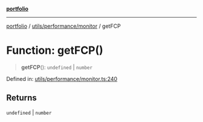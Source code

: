 [**portfolio**](../../../../README.md)

***

[portfolio](../../../../modules.md) / [utils/performance/monitor](../README.md) / getFCP

# Function: getFCP()

> **getFCP**(): `undefined` \| `number`

Defined in: [utils/performance/monitor.ts:240](https://github.com/tnorlund/Portfolio/blob/383704599de4466894556f79604abecab8a6d939/portfolio/utils/performance/monitor.ts#L240)

## Returns

`undefined` \| `number`
